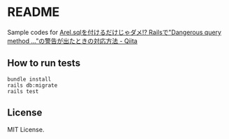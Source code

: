 # README

Sample codes for [Arel\.sqlを付けるだけじゃダメ\!? Railsで"Dangerous query method …”の警告が出たときの対応方法 \- Qiita](https://qiita.com/jnchito/items/5f2f00c93c0ba68e4d31)

## How to run tests

```
bundle install
rails db:migrate
rails test
```

## License

MIT License.
